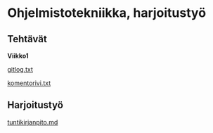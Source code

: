 # Ohjelmistotekniikka, harjoitustyö
## Tehtävät
**Viikko1**

[gitlog.txt](https://github.com/nikomakir/ot-harjoitustyo/blob/main/laskarit/viikko1/gitlog.txt)

[komentorivi.txt](https://github.com/nikomakir/ot-harjoitustyo/blob/main/laskarit/viikko1/komentorivi.txt)

## Harjoitustyö

[tuntikirjanpito.md](https://github.com/nikomakir/ot-harjoitustyo/blob/main/dokumentaatio/tuntikirjanpito.md)
